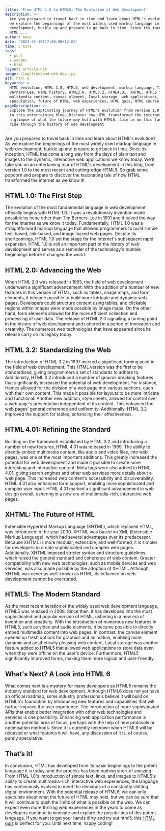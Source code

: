 ```yaml
---
title: 'From HTML 1.0 to HTML5: The Evolution of Web Development'
description: >-
  Are you prepared to travel back in time and learn about HTML's evolution? As
  we explore the beginnings of the most widely used markup language in web
  development, buckle up and prepare to go back in time. Since its inception,
  HTML ...
author: Anav
date: '2023-05-19T17:00:08+12:00'
time: 5 mins
tags:
  - post
  - webdev
  - html
layout: article.njk
image: /img/frontend-web-dev.jpg
alt: html 6
keywords: >-
  HTML evolution, HTML 1.0, HTML5, web development, markup language, Tim
  Berners-Lee, HTML history, HTML2.0, HTML3.2, HTML4.01, XHTML, HTML5 features,
  multimedia content, canvas element, local storage, web applications, HTML6
  speculation, future of HTML, web experiences, HTML quiz, HTML course
pageDescription: >-
  Explore the captivating journey of HTML's evolution from version 1.0 to HTML5
  in this entertaining blog. Discover how HTML transformed the internet and get
  a glimpse of what the future may hold with HTML6. Join us on this fascinating
  ride through the history of web development
---
```

Are you prepared to travel back in time and learn about HTML's evolution? As we explore the beginnings of the most widely used markup language in web development, buckle up and prepare to go back in time. Since its inception, HTML has come a long way from the days of plain text and images to the dynamic, interactive web applications we know today. We'll take you on an entertaining tour of HTML's development in this blog, from version 1.0 to the most recent and cutting-edge HTML5. So grab some popcorn and prepare to discover the fascinating tale of how HTML transformed the internet as we know it!



## HTML 1.0: The First Step

The evolution of the most fundamental language in web development officially begins with HTML 1.0. It was a revolutionary invention made possible by none other than Tim Berners-Lee in 1991 and it paved the way for the internet as we know it today. Fundamentally, HTML 1.0 was a straightforward markup language that allowed programmers to build simple text-based, link-based, and image-based web pages. Despite its shortcomings, HTML 1.0 set the stage for the internet's subsequent rapid expansion. HTML 1.0 is still an important part of the history of web development and serves as a reminder of the technology's humble beginnings before it changed the world.



## HTML 2.0: Advancing the Web

When HTML 2.0 was released in 1995, the field of web development underwent a significant advancement. With the addition of a number of new features in this version of HTML, such as tables, image maps, and form elements, it became possible to build more intricate and dynamic web pages. Developers could structure content using tables, and clickable regions within images were made possible by image maps. On the other hand, form elements allowed for the more efficient collection and processing of user data. The release of HTML 2.0 signalling a turning point in the history of web development and ushered in a period of innovation and creativity. The numerous web technologies that have appeared since its release carry on its legacy today.



## HTML 3.2: Standardizing the Web

The introduction of HTML 3.2 in 1997 marked a significant turning point in the field of web development. This HTML version was the first to be standardised, giving programmers a set of standards to adhere to. Additionally, HTML 3.2 introduced a number of ground-breaking features that significantly increased the potential of web development. For instance, frames allowed for the division of a web page into various sections, each with their own content. This made it possible for layouts to be more intricate and functional. Another new addition, style sheets, allowed for control over a web page's presentation independent of its content. This enhanced the web pages' general coherence and uniformity. Additionally, HTML 3.2 improved the support for tables, enhancing their effectiveness.





## HTML 4.01: Refining the Standard

Building on the framework established by HTML 3.2 and introducing a number of new features, HTML 4.01 was released in 1999. The ability to directly embed multimedia content, like audio and video files, into web pages, was one of the most important additions. This greatly increased the potential for web development and made it possible to create more interesting and interactive content. Meta tags were also added to HTML 4.01, giving search engines and other web services more details about a web page. This increased web content's accessibility and discoverability. HTML 4.01 also enhanced form support, enabling more sophisticated and complex user input. HTML 4.01 marked a significant advancement in web design overall, ushering in a new era of multimedia-rich, interactive web pages.



## XHTML: The Future of HTML

Extensible Hypertext Markup Language (XHTML), which replaced HTML, was introduced in the year 2000. XHTML was based on XML (Extensible Markup Language), which had several advantages over its predecessor. Because XHTML is more modular, extensible, and well-formed, it is simpler for developers to create sophisticated and complex web pages. Additionally, XHTML imposed stricter syntax and structure guidelines, which raised the general standard and coherence of web content. Greater compatibility with new web technologies, such as mobile devices and web services, was also made possible by the adoption of XHTML. Although XHTML was never as well-known as HTML, its influence on web development cannot be overstated.



## HTML5: The Modern Standard

As the most recent iteration of the widely used web development language, HTML5 was released in 2008. Since then, it has developed into the most sophisticated and popular version of HTML, ushering in a new era of invention and creativity. With the introduction of numerous new features in HTML5, such as video and audio elements, it became possible to directly embed multimedia content into web pages. In contrast, the canvas element opened up fresh options for graphics and animation, enabling more dynamic and aesthetically pleasing web content. Local storage was another feature added to HTML5 that allowed web applications to store data even when they were offline on the user's device. Furthermore, HTML5 significantly improved forms, making them more logical and user-friendly.



## What's Next? A Look into HTML 6

What comes next is a mystery for many developers as HTML5 remains the industry standard for web development. Although HTML6 does not yet have an official roadmap, some industry professionals believe it will build on HTML5's foundation by introducing new features and capabilities that will further improve the user experience. The introduction of more sophisticated APIs that enable better integration with other web technologies and services is one possibility. Enhancing web application performance is another potential area of focus, perhaps with the help of new protocols or optimisation methods. Since it is currently unknown when HTML6 will be released or what features it will have, any discussion of it is, of course, purely speculative.



## That’s it!

In conclusion, HTML has developed from its basic beginnings to the potent language it is today, and the process has been nothing short of amazing. From HTML 1.0's introduction of simple text, links, and images to HTML5's ability to create multimedia-rich, interactive web experiences, the language has continuously evolved to meet the demands of a constantly shifting digital environment. With the potential release of HTML6, we can only speculate about what the future of HTML may hold, but we can be sure that it will continue to push the limits of what is possible on the web. We can expect even more thrilling web experiences in the years to come as developers continue to innovate and explore the possibilities of this potent language. If you want to get your hands dirty and try out html5, this [HTML quiz](https://codeology.net/quiz/#quiz1) is perfect for you. Until next time, happy coding!
